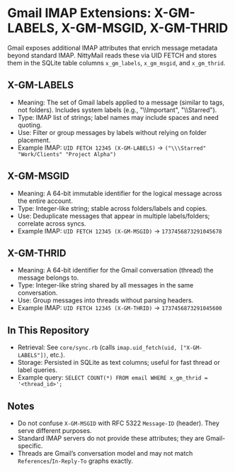 # Gmail IMAP Extensions: X-GM-LABELS, X-GM-MSGID, X-GM-THRID

Gmail exposes additional IMAP attributes that enrich message metadata beyond standard IMAP. NittyMail reads these via UID FETCH and stores them in the SQLite table columns `x_gm_labels`, `x_gm_msgid`, and `x_gm_thrid`.

## X-GM-LABELS
- Meaning: The set of Gmail labels applied to a message (similar to tags, not folders). Includes system labels (e.g., "\\\Important", "\\\Starred").
- Type: IMAP list of strings; label names may include spaces and need quoting.
- Use: Filter or group messages by labels without relying on folder placement.
- Example IMAP: `UID FETCH 12345 (X-GM-LABELS)` → `("\\\Starred" "Work/Clients" "Project Alpha")`

## X-GM-MSGID
- Meaning: A 64-bit immutable identifier for the logical message across the entire account.
- Type: Integer-like string; stable across folders/labels and copies.
- Use: Deduplicate messages that appear in multiple labels/folders; correlate across syncs.
- Example IMAP: `UID FETCH 12345 (X-GM-MSGID)` → `1737456873291045678`

## X-GM-THRID
- Meaning: A 64-bit identifier for the Gmail conversation (thread) the message belongs to.
- Type: Integer-like string shared by all messages in the same conversation.
- Use: Group messages into threads without parsing headers.
- Example IMAP: `UID FETCH 12345 (X-GM-THRID)` → `1737456873291045600`

## In This Repository
- Retrieval: See `core/sync.rb` (calls `imap.uid_fetch(uid, ["X-GM-LABELS"])`, etc.).
- Storage: Persisted in SQLite as text columns; useful for fast thread or label queries.
- Example query: `SELECT COUNT(*) FROM email WHERE x_gm_thrid = '<thread_id>';`

## Notes
- Do not confuse `X-GM-MSGID` with RFC 5322 `Message-ID` (header). They serve different purposes.
- Standard IMAP servers do not provide these attributes; they are Gmail-specific.
- Threads are Gmail’s conversation model and may not match `References`/`In-Reply-To` graphs exactly.
